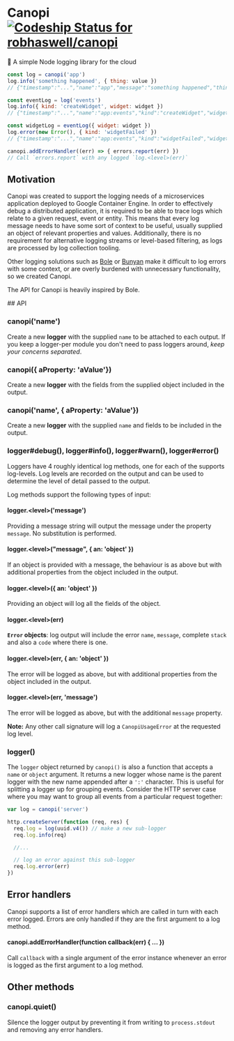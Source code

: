 # Canopi [ ![Codeship Status for robhaswell/canopi](https://app.codeship.com/projects/49893e50-c891-0134-6fb0-6ac8e955f005/status?branch=master)](https://app.codeship.com/projects/199046)
🌴 A simple Node logging library for the cloud

```js
const log = canopi('app')
log.info('something happened', { thing: value })
// {"timestamp":"...","name":"app","message":"something happened","thing":value}

const eventLog = log('events')
log.info({ kind: 'createWidget', widget: widget })
// {"timestamp":"...","name":"app:events","kind":"createWidget","widget":widget}

const widgetLog = eventLog({ widget: widget })
log.error(new Error(), { kind: 'widgetFailed' })
// {"timestamp":"...","name":"app:events","kind":"widgetFailed","widget":widget,"err":{ name, message, [code], stack }}

canopi.addErrorHandler((err) => { errors.report(err) })
// Call `errors.report` with any logged `log.<level>(err)`
```


## Motivation

Canopi was created to support the logging needs of a microservices application deployed to Google Container Engine.
In order to effectively debug a distributed application, it is required to be able to trace logs which relate to a given request, event or entity.
This means that every log message needs to have some sort of context to be useful, usually supplied an object of relevant properties and values.
Additionally, there is no requirement for alternative logging streams or level-based filtering, as logs are processed by log collection tooling.

Other logging solutions such as [Bole](https://github.com/rvagg/canopi) or [Bunyan](https://github.com/trentm/node-bunyan) make it difficult to log errors with some context, or are overly burdened with unnecessary functionality, so we created Canopi.

The API for Canopi is heavily inspired by Bole.

## API

### canopi('name')

Create a new **logger** with the supplied `name` to be attached to each output.
If you keep a logger-per module you don't need to pass loggers around, *keep your concerns separated*.

### canopi({ aProperty: 'aValue'})

Create a new **logger** with the fields from the supplied object included in the output.

### canopi('name', { aProperty: 'aValue'})

Create a new **logger** with the supplied `name` and fields to be included in the output.

### logger#debug(), logger#info(), logger#warn(), logger#error()

Loggers have 4 roughly identical log methods, one for each of the supports log-levels.
Log levels are recorded on the output and can be used to determine the level of detail passed to the output.

Log methods support the following types of input:

#### logger.\<level\>('message')

Providing a message string will output the message under the property `message`.
No substitution is performed.

#### logger.\<level\>("message", { an: 'object' })

If an object is provided with a message, the behaviour is as above but with additional properties from the object included in the output.

#### logger.\<level\>({ an: 'object' })

Providing an object will log all the fields of the object.

#### logger.\<level\>(err)

**`Error` objects**: log output will include the error `name`, `message`, complete `stack` and also a `code` where there is one.

#### logger.\<level\>(err, { an: 'object' })

The error will be logged as above, but with additional properties from the object included in the output.

#### logger.\<level\>(err, 'message')

The error will be logged as above, but with the additional `message` property.

**Note:** Any other call signature will log a `CanopiUsageError` at the requested log level.

### logger()

The `logger` object returned by `canopi()` is also a function that accepts a `name` or `object` argument.
It returns a new logger whose name is the parent logger with the new name appended after a `':'` character.
This is useful for splitting a logger up for grouping events.
Consider the HTTP server case where you may want to group all events from a particular request together:

```js
var log = canopi('server')

http.createServer(function (req, res) {
  req.log = log(uuid.v4()) // make a new sub-logger
  req.log.info(req)

  //...

  // log an error against this sub-logger
  req.log.error(err)
})
```


## Error handlers

Canopi supports a list of error handlers which are called in turn with each error logged.
Errors are only handled if they are the first argument to a log method.

#### canopi.addErrorHandler(function callback(err) { ... })

Call `callback` with a single argument of the error instance whenever an error is logged as the first argument to a log method.

## Other methods

### canopi.quiet()

Silence the logger output by preventing it from writing to `process.stdout` and removing any error handlers.
